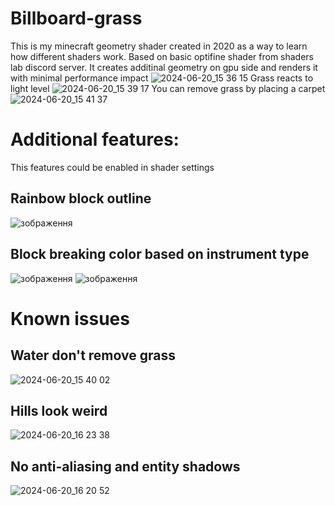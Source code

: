 # Billboard-grass
This is my minecraft geometry shader created in 2020 as a way to learn how different shaders work. Based on basic optifine shader from shaders lab discord server.
It creates additinal geometry on gpu side and renders it with minimal performance impact
![2024-06-20_15 36 15](https://github.com/5weetdev/Billboard-grass/assets/133507262/290666ac-ff3a-4401-b6b8-a0cb3c8c010c)
Grass reacts to light level
![2024-06-20_15 39 17](https://github.com/5weetdev/Billboard-grass/assets/133507262/59a1edfc-df43-48e1-8cca-2cf27f27ae5f)
You can remove grass by placing a carpet
![2024-06-20_15 41 37](https://github.com/5weetdev/Billboard-grass/assets/133507262/10f3cc78-5120-424f-9d6b-271ccb7d3889)

# Additional features:
This features could be enabled in shader settings

## Rainbow block outline
![зображення](https://github.com/5weetdev/Billboard-grass/assets/133507262/fc87ec82-b8c9-43d0-9d6f-bcb191012fcb)

## Block breaking color based on instrument type
![зображення](https://github.com/5weetdev/Billboard-grass/assets/133507262/93a5ed8b-c3b2-4212-a475-0279c380460c)
![зображення](https://github.com/5weetdev/Billboard-grass/assets/133507262/6af242d7-c116-4489-9060-b0925fbc068b)

# Known issues
## Water don't remove grass
![2024-06-20_15 40 02](https://github.com/5weetdev/Billboard-grass/assets/133507262/bf75bfdf-bbe5-4be4-bf59-0a9039d71aca)
## Hills look weird
![2024-06-20_16 23 38](https://github.com/5weetdev/Billboard-grass/assets/133507262/849797fd-d595-4a51-a989-610bb5d1bd63)
## No anti-aliasing and entity shadows
![2024-06-20_16 20 52](https://github.com/5weetdev/Billboard-grass/assets/133507262/af56b5ef-faef-4ff0-8411-309a9d2ad0d2)
